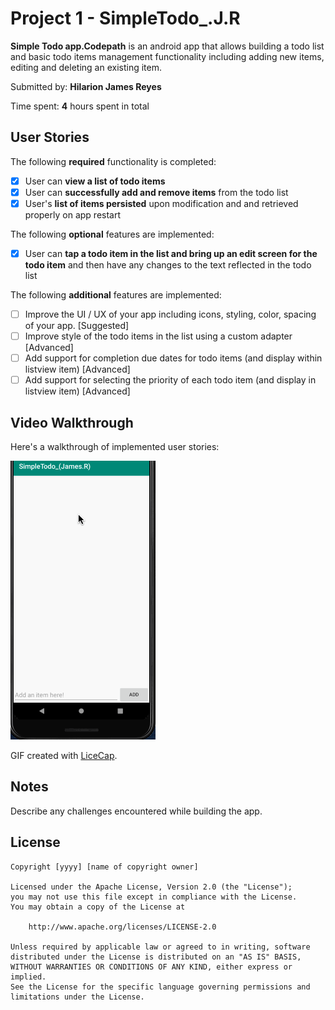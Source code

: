 # Project 1 - SimpleTodo_.J.R

**Simple Todo app.Codepath** is an android app that allows building a todo list and basic todo items management functionality including adding new items, editing and deleting an existing item.

Submitted by: **Hilarion James Reyes**

Time spent: **4** hours spent in total

## User Stories

The following **required** functionality is completed:

* [x] User can **view a list of todo items**
* [x] User can **successfully add and remove items** from the todo list
* [x] User's **list of items persisted** upon modification and and retrieved properly on app restart

The following **optional** features are implemented:

* [x] User can **tap a todo item in the list and bring up an edit screen for the todo item** and then have any changes to the text reflected in the todo list

The following **additional** features are implemented:

* [ ] Improve the UI / UX of your app including icons, styling, color, spacing of your app.     [Suggested]
* [ ] Improve style of the todo items in the list using a custom adapter                        [Advanced]
* [ ] Add support for completion due dates for todo items (and display within listview item)    [Advanced]
* [ ] Add support for selecting the priority of each todo item (and display in listview item)   [Advanced]

## Video Walkthrough

Here's a walkthrough of implemented user stories:

<img src='Todo_app_walkthrough.gif' title='Video Walkthrough' width='' alt='Video Walkthrough' />

GIF created with [LiceCap](http://www.cockos.com/licecap/).

## Notes

Describe any challenges encountered while building the app.

## License

    Copyright [yyyy] [name of copyright owner]

    Licensed under the Apache License, Version 2.0 (the "License");
    you may not use this file except in compliance with the License.
    You may obtain a copy of the License at

        http://www.apache.org/licenses/LICENSE-2.0

    Unless required by applicable law or agreed to in writing, software
    distributed under the License is distributed on an "AS IS" BASIS,
    WITHOUT WARRANTIES OR CONDITIONS OF ANY KIND, either express or implied.
    See the License for the specific language governing permissions and
    limitations under the License.

